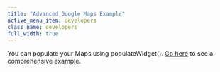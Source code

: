 ```yaml
---
title: "Advanced Google Maps Example"
active_menu_item: developers
class_name: developers
full_width: true
---
```



You can populate your Maps using populateWidget(). [Go here](../../../../product-guide/advanced-important-widgets/google-v3-maps-widget/using-populatewidget.htm) to see a comprehensive example.

